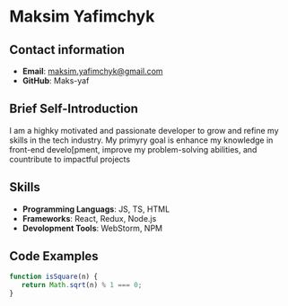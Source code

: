 # Maksim Yafimchyk

## Contact information
- **Email**: maksim.yafimchyk@gmail.com
- **GitHub**: Maks-yaf

## Brief Self-Introduction
I am a highky motivated and passionate developer to grow and refine my skills in the tech industry.
My primyry goal is enhance my knowledge in front-end develo[pment, improve my problem-solving abilities, and countribute to impactful projects 

## Skills
- **Programming Languags**: JS, TS, HTML
- **Frameworks**: React, Redux, Node.js
- **Devolopment Tools**: WebStorm, NPM

## Code Examples

``` javascript
function isSquare(n) {
   return Math.sqrt(n) % 1 === 0;
}
